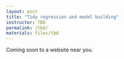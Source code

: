 ```yaml
---
layout: post
title: "Tidy regression and model building"
instructor: TBD
permalink: /tbd/
materials: files/tbd
---
```


Coming soon to a website near you.
